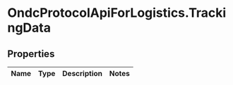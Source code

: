 # OndcProtocolApiForLogistics.TrackingData

## Properties
Name | Type | Description | Notes
------------ | ------------- | ------------- | -------------
